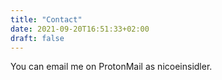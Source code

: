 ```yaml
---
title: "Contact"
date: 2021-09-20T16:51:33+02:00
draft: false
---
```


You can email me on ProtonMail as nicoeinsidler.
